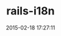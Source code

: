 ---
layout: post
title:  "rails-i18n"
repo:   "svenfuchs/rails-i18n"
date:   2015-02-18 17:27:11
gemurl: http://github.com/svenfuchs/rails-i18n
---